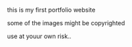 this is my first portfolio website 

some of the images might be copyrighted 

use at youur own risk..